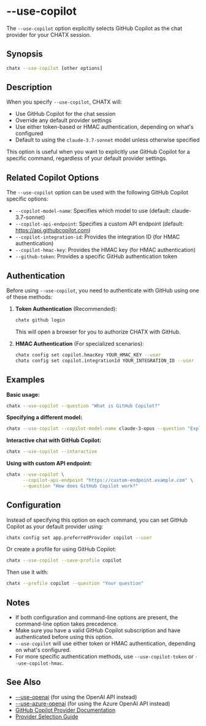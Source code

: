 # --use-copilot

The `--use-copilot` option explicitly selects GitHub Copilot as the chat provider for your CHATX session.

## Synopsis

```bash
chatx --use-copilot [other options]
```

## Description

When you specify `--use-copilot`, CHATX will:

- Use GitHub Copilot for the chat session
- Override any default provider settings
- Use either token-based or HMAC authentication, depending on what's configured
- Default to using the `claude-3.7-sonnet` model unless otherwise specified

This option is useful when you want to explicitly use GitHub Copilot for a specific command, regardless of your default provider settings.

## Related Copilot Options

The `--use-copilot` option can be used with the following GitHub Copilot specific options:

- `--copilot-model-name`: Specifies which model to use (default: claude-3.7-sonnet)
- `--copilot-api-endpoint`: Specifies a custom API endpoint (default: https://api.githubcopilot.com)
- `--copilot-integration-id`: Provides the integration ID (for HMAC authentication)
- `--copilot-hmac-key`: Provides the HMAC key (for HMAC authentication)
- `--github-token`: Provides a specific GitHub authentication token

## Authentication

Before using `--use-copilot`, you need to authenticate with GitHub using one of these methods:

1. **Token Authentication** (Recommended):
   ```bash
   chatx github login
   ```
   This will open a browser for you to authorize CHATX with GitHub.

2. **HMAC Authentication** (For specialized scenarios):
   ```bash
   chatx config set copilot.hmacKey YOUR_HMAC_KEY --user
   chatx config set copilot.integrationId YOUR_INTEGRATION_ID --user
   ```

## Examples

**Basic usage:**

```bash
chatx --use-copilot --question "What is GitHub Copilot?"
```

**Specifying a different model:**

```bash
chatx --use-copilot --copilot-model-name claude-3-opus --question "Explain quantum computing"
```

**Interactive chat with GitHub Copilot:**

```bash
chatx --use-copilot --interactive
```

**Using with custom API endpoint:**

```bash
chatx --use-copilot \
      --copilot-api-endpoint "https://custom-endpoint.example.com" \
      --question "How does GitHub Copilot work?"
```

## Configuration

Instead of specifying this option on each command, you can set GitHub Copilot as your default provider using:

```bash
chatx config set app.preferredProvider copilot --user
```

Or create a profile for using GitHub Copilot:

```bash
chatx --use-copilot --save-profile copilot
```

Then use it with:

```bash
chatx --profile copilot --question "Your question"
```

## Notes

- If both configuration and command-line options are present, the command-line option takes precedence.
- Make sure you have a valid GitHub Copilot subscription and have authenticated before using this option.
- `--use-copilot` will use either token or HMAC authentication, depending on what's configured.
- For more specific authentication methods, use `--use-copilot-token` or `--use-copilot-hmac`.

## See Also

- [--use-openai](./use-openai.md) (for using the OpenAI API instead)
- [--use-azure-openai](./use-azure-openai.md) (for using the Azure OpenAI API instead)
- [GitHub Copilot Provider Documentation](/providers/github-copilot)
- [Provider Selection Guide](/providers/index)